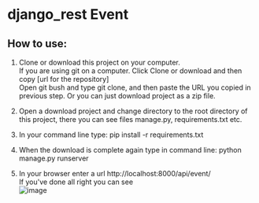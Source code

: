 # django_rest   Event

## How to use:

1. Clone  or download this project on  your computer.
\
     If you are using git  on a computer.  Click Clone or download and then copy [url for the repository]
    \
     Open git bush and type git clone, and then paste the URL you copied in previous step. Or you can just download project as a zip file. 
   


2. Open a  download project and change directory to the root directory of this project, there you can see files  manage.py, requirements.txt etc.
3. In your command line type:
    pip install -r requirements.txt
4. When the download is complete again type in command line:
      python manage.py runserver
5. In your browser  enter a url http://localhost:8000/api/event/ \
If you've  done all right you can see\
![image](https://user-images.githubusercontent.com/29203760/51437979-003b7400-1cb7-11e9-8a5b-537e58c9ce62.png)
